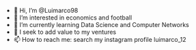 - 👋 Hi, I’m @Luimarco98
- 👀 I’m interested in economics and football
- 🌱 I’m currently learning Data Science and Computer Networks  
- 💞️ I seek to add value to my ventures
- 📫 How to reach me: search my instagram profile luimarco_12
 

<!---
Luimarco98/Luimarco98 is a ✨ special ✨ repository because its `README.md` (this file) appears on your GitHub profile.
You can click the Preview link to take a look at your changes.
--->
